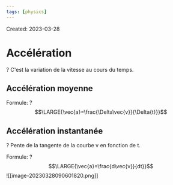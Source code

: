 ```yaml
---
tags: [physics] 
---
```

Created: 2023-03-28

# Accélération
?
C'est la variation de la vitesse au cours du temps.
<!--SR:!2024-10-04,314,228-->

## Accélération moyenne
Formule:
?
$$\LARGE{\vec{a}=\frac{\Delta\vec{v}}{\Delta{t}}}$$
<!--SR:!2025-05-31,475,248-->

## Accélération instantanée
?
Pente de la tangente de la courbe v en fonction de t.
<!--SR:!2025-03-22,411,230-->

Formule:
?
$$\LARGE{\vec{a}=\frac{d\vec{v}}{dt}}$$![[image-20230328090601820.png]]
<!--SR:!2024-07-05,147,208-->

